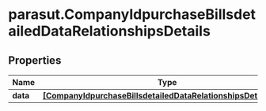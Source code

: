 # parasut.CompanyIdpurchaseBillsdetailedDataRelationshipsDetails

## Properties
Name | Type | Description | Notes
------------ | ------------- | ------------- | -------------
**data** | [**[CompanyIdpurchaseBillsdetailedDataRelationshipsDetailsData]**](CompanyIdpurchaseBillsdetailedDataRelationshipsDetailsData.md) |  | [optional] 


